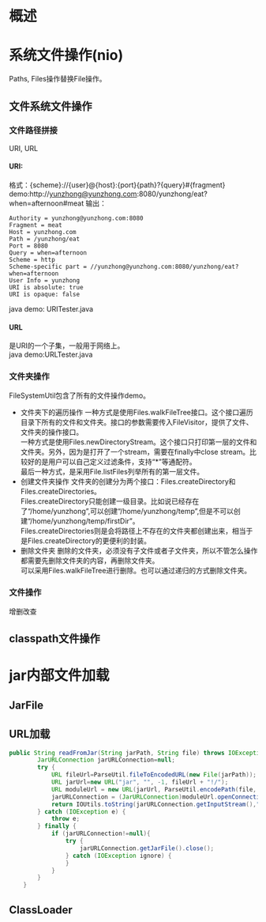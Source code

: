 # 概述

# 系统文件操作(nio)
Paths, Files操作替换File操作。
## 文件系统文件操作
### 文件路径拼接
URI, URL
#### URI:
格式：{scheme}://{user}@{host}:{port}{path}?{query}#{fragment}  
demo:http://yunzhong@yunzhong.com:8080/yunzhong/eat?when=afternoon#meat
输出：

```
Authority = yunzhong@yunzhong.com:8080
Fragment = meat
Host = yunzhong.com
Path = /yunzhong/eat
Port = 8080
Query = when=afternoon
Scheme = http
Scheme-specific part = //yunzhong@yunzhong.com:8080/yunzhong/eat?when=afternoon
User Info = yunzhong
URI is absolute: true
URI is opaque: false
```
java demo: URITester.java

#### URL
是URI的一个子集，一般用于网络上。  
java demo:URLTester.java  

### 文件夹操作
FileSystemUtil包含了所有的文件操作demo。
- 文件夹下的遍历操作
一种方式是使用Files.walkFileTree接口。这个接口遍历目录下所有的文件和文件夹。接口的参数需要传入FileVisitor，提供了文件、文件夹的操作接口。  
一种方式是使用Files.newDirectoryStream。这个接口只打印第一层的文件和文件夹。另外，因为是打开了一个stream，需要在finally中close stream。比较好的是用户可以自己定义过滤条件，支持“*”等通配符。  
最后一种方式，是采用File.listFiles列举所有的第一层文件。  
- 创建文件夹操作
文件夹的创建分为两个接口：Files.createDirectory和Files.createDirectories。  
Files.createDirectory只能创建一级目录。比如说已经存在了“/home/yunzhong”,可以创建“/home/yunzhong/temp”,但是不可以创建“/home/yunzhong/temp/firstDir”。  
Files.createDirectories则是会将路径上不存在的文件夹都创建出来，相当于是Files.createDirectory的更便利的封装。  
- 删除文件夹
删除的文件夹，必须没有子文件或者子文件夹，所以不管怎么操作都需要先删除文件夹的内容，再删除文件夹。  
可以采用Files.walkFileTree进行删除。也可以通过递归的方式删除文件夹。  

### 文件操作
增删改查
## classpath文件操作

# jar内部文件加载

## JarFile

## URL加载

```java
public String readFromJar(String jarPath, String file) throws IOException {
        JarURLConnection jarURLConnection=null;
        try {
            URL fileUrl=ParseUtil.fileToEncodedURL(new File(jarPath));
            URL jarUrl=new URL("jar", "", -1, fileUrl + "!/");
            URL moduleUrl = new URL(jarUrl, ParseUtil.encodePath(file, false));
            jarURLConnection = (JarURLConnection)moduleUrl.openConnection();
            return IOUtils.toString(jarURLConnection.getInputStream(),"UTF-8");
        } catch (IOException e) {
            throw e;
        } finally {
            if (jarURLConnection!=null){
                try {
                    jarURLConnection.getJarFile().close();
                } catch (IOException ignore) {
                }
            }
        }
    }
```

## ClassLoader
